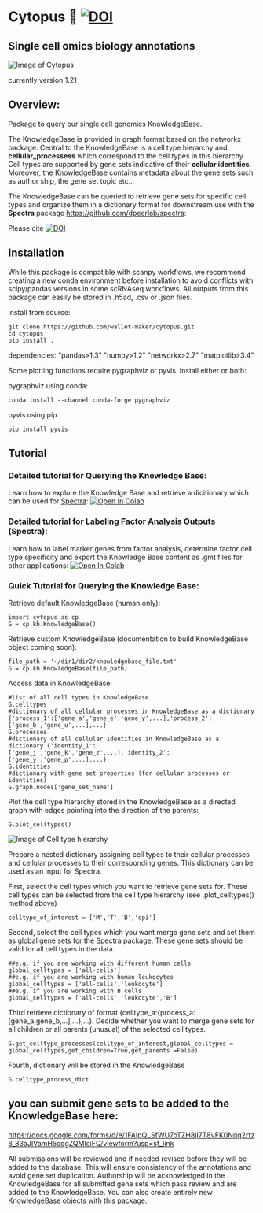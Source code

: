 # Cytopus :octopus: [![DOI](https://zenodo.org/badge/389175717.svg)](https://zenodo.org/badge/latestdoi/389175717)


## Single cell omics biology annotations

![Image of Cytopus](https://github.com/wallet-maker/cytopus/blob/main/img/cytopus_v1.1_stable_graph.png)

currently version 1.21

## Overview:

Package to query our single cell genomics KnowledgeBase.

The KnowledgeBase is provided in graph format based on the networkx package. Central to the KnowledgeBase is a cell type hierarchy and **cellular_processess** which correspond to the cell types in this hierarchy. Cell types are supported by gene sets indicative of their **cellular identities**. Moreover, the KnowledgeBase contains metadata about the gene sets such as author ship, the gene set topic etc.. 

The KnowledgeBase can be queried to retrieve gene sets for specific cell types and organize them in a dictionary format for downstream use with the **Spectra** package https://github.com/dpeerlab/spectra: 

Please cite [![DOI](https://zenodo.org/badge/389175717.svg)](https://zenodo.org/badge/latestdoi/389175717)

## Installation

While this package is compatible with scanpy workflows, we recommend creating a new conda environment before installation to avoid conflicts with scipy/pandas versions in some scRNAseq workflows. All outputs from this package can easily be stored in .h5ad, .csv or .json files.

install from source:

```
git clone https://github.com/wallet-maker/cytopus.git
cd cytopus
pip install .
```

dependencies:
"pandas>1.3"
"numpy>1.2"
"networkx>2.7"
"matplotlib>3.4"

Some plotting functions require pygraphviz or pyvis. Install either or both:

pygraphviz using conda:
```
conda install --channel conda-forge pygraphviz
```

pyvis using pip
```
pip install pyvis
```

## Tutorial

### Detailed tutorial for Querying the Knowledge Base:
Learn how to explore the Knowledge Base and retrieve a dicitionary which can be used for [Spectra](https://github.com/dpeerlab/spectra):
[![Open In Colab](https://colab.research.google.com/assets/colab-badge.svg)](https://colab.research.google.com/github/wallet-maker/cytopus/blob/main/notebooks/KnowledgeBase_queries_colaboratory.ipynb)

### Detailed tutorial for Labeling Factor Analysis Outputs (Spectra):
Learn how to label marker genes from factor analysis, determine factor cell type specificity and export the Knowledge Base content as .gmt files for other applications:
[![Open In Colab](https://colab.research.google.com/assets/colab-badge.svg)](https://colab.research.google.com/github/wallet-maker/cytopus/blob/main/notebooks/Cytopus_utils_tutorial.ipynb)

### Quick Tutorial for Querying the Knowledge Base:

Retrieve default KnowledgeBase (human only):

```
import cytopus as cp
G = cp.kb.KnowledgeBase()
```
Retrieve custom KnowledgeBase (documentation to build KnowledgeBase object coming soon):
```
file_path = '~/dir1/dir2/knowledgebase_file.txt'
G = cp.kb.KnowledgeBase(file_path)
```
Access data in KnowledgeBase:
```
#list of all cell types in KnowledgeBase
G.celltypes
#dictionary of all cellular processes in KnowledgeBase as a dictionary {'process_1':['gene_a','gene_e','gene_y',...],'process_2':['gene_b','gene_u',...],...}
G.processes
#dictionary of all cellular identities in KnowledgeBase as a dictionary {'identity_1':['gene_j','gene_k','gene_z',...],'identity_2':['gene_y','gene_p',...],...}
G.identities
#dictionary with gene set properties (for cellular processes or identities)
G.graph.nodes['gene_set_name']
```

Plot the cell type hierarchy stored in the KnowledgeBase as a directed graph with edges pointing into the direction of the parents:
```
G.plot_celltypes()
```


![Image of Cell type hierarchy](https://github.com/wallet-maker/cytopus/blob/main/img/celltype_hierarchy_1.2.png)



Prepare a nested dictionary assigning cell types to their cellular processes and cellular processes to their corresponding genes. This dictionary can be used as an input for Spectra.

First, select the cell types which you want to retrieve gene sets for. 
These cell types can be selected from the cell type hierarchy (see .plot_celltypes() method above)
```
celltype_of_interest = ['M','T','B','epi']
```

Second, select the cell types which you want merge gene sets and set them as global gene sets for the Spectra package. These gene sets should be valid for all cell types in the data. 
```
##e.g. if you are working with different human cells
global_celltypes = ['all-cells']
##e.g. if you are working with human leukocytes
global_celltypes = ['all-cells','leukocyte']
##e.g. if you are working with B cells
global_celltypes = ['all-cells','leukocyte','B']
```

Third retrieve dictionary of format {celltype_a:{process_a:[gene_a,gene_b,...],...},...}.
Decide whether you want to merge gene sets for all children or all parents (unusual) of the selected cell types.
```
G.get_celltype_processes(celltype_of_interest,global_celltypes = global_celltypes,get_children=True,get_parents =False)
```

Fourth, dictionary will be stored in the KnowledgeBase
```
G.celltype_process_dict
```

## you can submit gene sets to be added to the KnowledgeBase here:

https://docs.google.com/forms/d/e/1FAIpQLSfWU7oTZH8jI7T8vFK0Nqq2rfz6_83aJIVamH5cogZQMlciFQ/viewform?usp=sf_link

All submissions will be reviewed and if needed revised before they will be added to the database. This will ensure consistency of the annotations and avoid gene set duplication. Authorship will be acknowledged in the KnowledgeBase for all submitted gene sets which pass review and are added to the KnowledgeBase. You can also create entirely new KnowledgeBase objects with this package.
